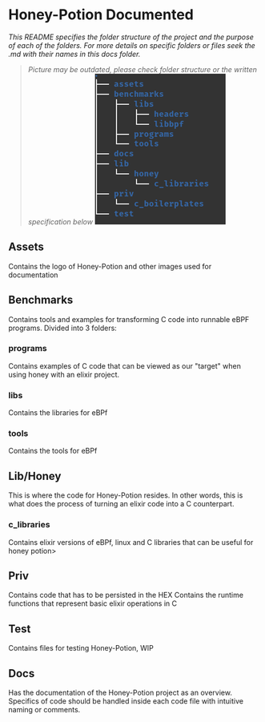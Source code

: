 # Honey-Potion Documented

_This README specifies the folder structure of the project and the purpose of each of the folders. For more details on specific folders or files seek the .md with their names in this docs folder._

> _Picture may be outdated, please check folder structure or the written specification below_
![](../assets/tree.png)

## Assets
Contains the logo of Honey-Potion and other images used for documentation

## Benchmarks
Contains tools and examples for transforming C code into runnable eBPF programs. Divided into 3 folders:
### programs
Contains examples of C code that can be viewed as our "target" when using honey with an elixir project.
### libs
Contains the libraries for eBPf
### tools
Contains the tools for eBPf

## Lib/Honey
This is where the code for Honey-Potion resides. In other words, this is what does the process of turning an elixir code into a C counterpart.

### c_libraries
Contains elixir versions of eBPf, linux and C libraries that can be useful for honey potion>

## Priv
Contains code that has to be persisted in the HEX 
Contains the runtime functions that represent basic elixir operations in C

## Test
Contains files for testing Honey-Potion, WIP

## Docs
Has the documentation of the Honey-Potion project as an overview. Specifics of code should be handled inside each code file with intuitive naming or comments.